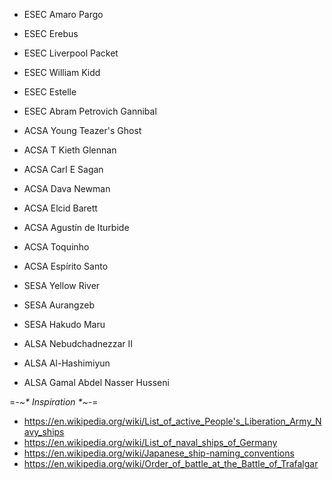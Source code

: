 
* ESEC Amaro Pargo
* ESEC Erebus
* ESEC Liverpool Packet
* ESEC William Kidd
* ESEC Estelle
* ESEC Abram Petrovich Gannibal

* ACSA Young Teazer's Ghost
* ACSA T Kieth Glennan
* ACSA Carl E Sagan
* ACSA Dava Newman
* ACSA Elcid Barett
* ACSA Agustín de Iturbide
* ACSA Toquinho
* ACSA Espírito Santo

* SESA Yellow River
* SESA Aurangzeb
* SESA Hakudo Maru

* ALSA Nebudchadnezzar II
* ALSA Al-Hashimiyun
* ALSA Gamal Abdel Nasser Husseni

=-_~* Inspiration *~_-=
* https://en.wikipedia.org/wiki/List_of_active_People's_Liberation_Army_Navy_ships
* https://en.wikipedia.org/wiki/List_of_naval_ships_of_Germany
* https://en.wikipedia.org/wiki/Japanese_ship-naming_conventions
* https://en.wikipedia.org/wiki/Order_of_battle_at_the_Battle_of_Trafalgar

